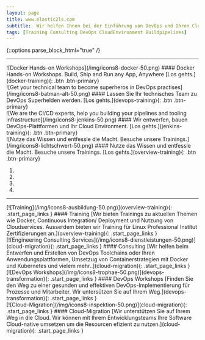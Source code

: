 ```yaml
---
layout: page
title: www.elastic2ls.com
subtitle:  Wir helfen Ihnen bei der Einführung von DevOps und Ihren Cloud Migration. Wir entwerfen, bauen DevOps-Plattformen und Ihr Cloud Environment. Wir bieten Trainings zu den Themen DevOps, Cloud, Linux und vieles mehr.
tags: [Training Consulting DevOps CloudEnvironment Buildpipelines]
---
```

{::options parse_block_html="true" /}
<!--- SLIDER -->
<div class="slider">
<div id="carousel-top" class="carousel" data-interval="5000" data-ride="carousel">
<div class="carousel-inner">

___

<div class="item active">
![Docker Hands-on Workshops](/img/icons8-docker-50.png)
#### Docker Hands-on Workshops. Build, Ship and Run any App, Anywhere
[Los gehts.](docker-training){: .btn .btn-primary}
</div>

<div class="item">
![Get your technical team to become superheros in DevOps practises](/img/icons8-batman-alt-50.png)
#### Lassen Sie Ihr technisches Team zu DevOps Superhelden werden.
[Los gehts.](devops-training){: .btn .btn-primary}
</div>

<div class="item">
![We are the CI/CD experts, help you building your pipelines and tooling infrastructure](/img/icons8-jenkins-50.png)
#### Wir entwerfen, bauen DevOps-Plattformen und Ihr Cloud Environment.
[Los gehts.](jenkins-training){: .btn .btn-primary}
</div>

<div class="item">
![Nutze das Wissen und entfessle die Macht. Besuche unsere Trainings.](/img/icons8-lichtschwert-50.png)
#### Nutze das Wissen und entfessle die Macht. Besuche unsere Trainings.
[Los gehts.](overview-training){: .btn .btn-primary}
</div>

<ol class="carousel-indicators hidden-xs">
  <li data-target="#carousel-top" data-slide-to="0" class="active"></li>
  <li data-target="#carousel-top" data-slide-to="1"></li>
  <li data-target="#carousel-top" data-slide-to="2"></li>
  <li data-target="#carousel-top" data-slide-to="3"></li>
</ol>

</div>

___

</div>
</div>      
<!--- SLIDER -->
<!--- BOXES  -->
<div class="grid-content">

<div class="col-sm-10 col-md-5">
<div class="boxes flexible">
[![Training](/img/icons8-ausbildung-50.png)](overview-training){: .start_page_links }
#### Training
[Wir bieten Trainings zu aktuellen Themen wie Docker, Continuous Integration/ Deployment und Nutzung von Cloudservices. Ausserdem bieten wir Training für Linux Professional Institut Zertifizierungen an.](overview-training){: .start_page_links }
</div>
</div>

<div class="col-sm-10 col-md-5">
<div class="boxes flexible">
[![Engineering Consulting Services](/img/icons8-dienstleistungen-50.png)](cloud-migration){: .start_page_links }
#### Consulting
[Wir helfen beim Entwerfen und Erstellen von DevOps Toolchains oder Ihren Anwendungsplattformen, Umsetzug von Containerstrategien mit Docker und Kubernetes und vielem mehr..](cloud-migration){: .start_page_links }
</div>
</div>

<div class="col-sm-10 col-md-5">
<div class="boxes flexible">
[![DevOps Workshops](/img/icons8-trophae-50.png)](devops-transformation){: .start_page_links }
#### DevOps Workshops
[Finden Sie den Weg zu einer gesunden und effektiven DevOps-Implementierung für Prozesse und Mitarbeiter. Wir untersützen Sie auf Ihrem Weg.](devops-transformation){: .start_page_links }
</div>
</div>

<div class="col-sm-10 col-md-5">
<div class="boxes flexible">
[![Cloud-Migration](/img/icons8-inspektion-50.png)](cloud-migration){: .start_page_links }
#### Cloud-Migration
[Wir unterstützen Sie auf Ihrem Weg in die Cloud. Wir können mit Ihrem Entwicklungsteams Ihre Software Cloud-native umsetzen um die Resourcen efizient zu nutzen.](cloud-migration){: .start_page_links }
</div>
</div>

</div>
<!--- BOXES  -->
